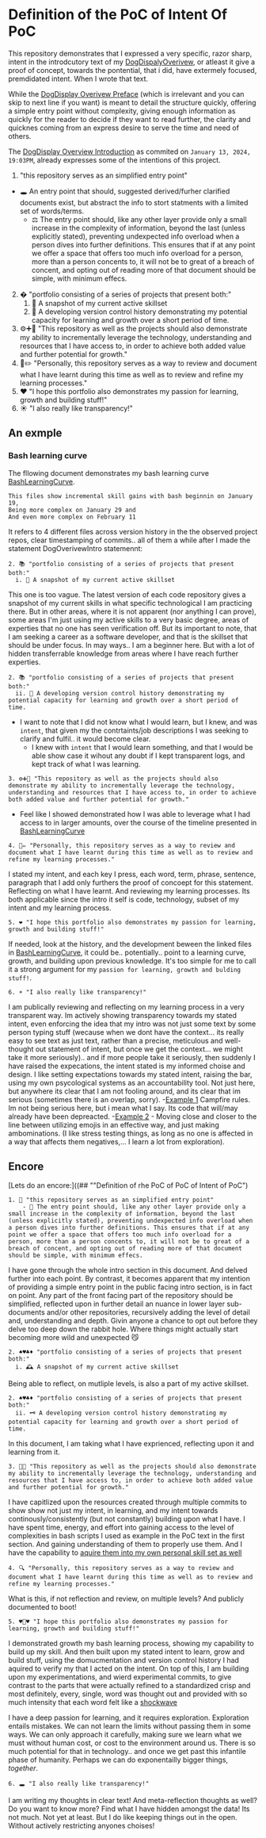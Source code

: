 # Definition of the PoC of Intent Of PoC
This repository demonstrates that I expressed a very specific, razor sharp, intent in the introdcutory text of my [DogDispalyOverivew](https://github.com/mittons/DogDisplayOverview?tab=readme-ov-file#introduction), 
or atleast it give a proof of concept, towards the pontential, that i did, have extermely focused, premdidated intent. When I wrote that text.

While the [DogDisplay Overivew Preface](https://github.com/mittons/DogDisplayOverview?tab=readme-ov-file#welcome-to-the-dogdisplayoverview-repository) (which is irrelevant and you can skip to next line if you want) is meant to detail the structure quickly, offering a simple entry point without complexity, giving enough information as quickly for the reader to decide if they want to read further, the clarity and quicknes coming from an express desire to serve the time and need of others.

The [DogDisplay Overview Introduction](https://github.com/mittons/DogDisplayOverview/blob/ae18681446f5a7f31ec3bf0a8b235fa4d3c731bb/README.md#introduction) as commited on `January 13, 2024, 19:03PM`, already expresses some of the intentions of this project.

1.  "this repository serves as an simplified entry point"
  - 🕳️ An entry point that should, suggested derived/furher clarified documents exist, but abstract the info to stort statments with a limited set of words/terms.
    - ⚖️ The entry point should, like any other layer provide only a small increase in the complexity of information, beyond the last (unless explicitly stated), preventing undexpected info overload when a person dives into further definitions. This ensures that if at any point we offer a space that offers too much info overload for a person, more than a person concents to, it will not be to great of a breach of concent, and opting out of reading more of that document should be simple, with minimum effecs.
2. � "portfolio consisting of a series of projects that present both:"
    1. 🎯 A snapshot of my current active skillset
    2. 🔁 A developing version control history demonstrating my potential capacity for learning and growth over a short period of time.
3. ⚙️➕🌱 "This repository as well as the projects should also demonstrate my ability to incrementally leverage the technology, understanding and resources that I have access to, in order to achieve both added value and further potential for growth."
4. 📖✏️ "Personally, this repository serves as a way to review and document what I have learnt during this time as well as to review and refine my learning processes."
5. ❤️ "I hope this portfolio also demonstrates my passion for learning, growth and building stuff!"
6. ☀️ "I also really like transparency!"



## An exmple
### Bash learning curve
The fllowing document demonstrates my bash learning curve [BashLearningCurve](https://github.com/mittons/BashLearningCruve/blob/main/README.md).
```
This files show incremental skill gains with bash beginnin on January 19,
Being more complex on January 29 and
And even more complex on February 11
```
It refers to 4 different files across version history in the the observed project repos, clear timestamping of commits.. all of them a while after I made the statement DogOverivewIntro statemennt:


```
2. 📚 "portfolio consisting of a series of projects that present both:"
  i. 🎯 A snapshot of my current active skillset
```
This one is too vague. The latest version of each code repository gives a snapshot of my current skills in what specific technological I am practicing there. But in other areas, where it is not apparent (nor anything I can prove), some areas I'm just using my active skills to a very basic degree, areas of experties that no one has seen verification off. But its important to note, that I am seeking a career as a software developer, and that is the skillset that should be under focus. In may ways.. I am a beginner here. But with a lot of hidden transferrable knowledge from areas where I have reach further experties.

```
2. 📚 "portfolio consisting of a series of projects that present both:"
  ii. 🔁 A developing version control history demonstrating my potential capacity for learning and growth over a short period of time.
```
- I want to note that I did not know what I would learn, but I knew, and was `intent`, that given my the contrtaints/job descriptions I was seeking to clarify and fulfil.. it would become clear.
  - I knew with `intent` that I would learn something, and that I would be able show case it wihout any doubt if I kept transparent logs, and kept track of what I was learning.
```
3. ⚙️➕🌱 "This repository as well as the projects should also demonstrate my ability to incrementally leverage the technology, understanding and resources that I have access to, in order to achieve both added value and further potential for growth."
```
- Feel like I showed demonstrated how I was able to leverage what I had access to in larger amounts, over the course of the timeline presented in [BashLearningCurve](https://github.com/mittons/BashLearningCruve/blob/main/README.md)

```
4. 📖✏️ "Personally, this repository serves as a way to review and document what I have learnt during this time as well as to review and refine my learning processes."
```

I stated my intent, and each key I press, each word, term, phrase, sentence, paragraph that I add only furthers the proof of concoept for this statement. Reflecting on what I have learnt. And reviewing my learning processes. Its both applicable since the intro it self is code, technology, subset of my intent and my learning process.

```
5. ❤️ "I hope this portfolio also demonstrates my passion for learning, growth and building stuff!"
```

If needed, look at the history, and the development beween the linked files in [BashLearningCurve](https://github.com/mittons/BashLearningCruve/blob/main/README.md), it could be.. potentially.. point to a learning curve, growth, and building upon previous knowledge. It's too simple for me to call it a strong argument for my `passion for learning, growth and bulding stuff!`.

```
6. ☀️ "I also really like transparency!"
```

I am publically reviewing and reflecting on my learning process in a very transparent way. Im actively showing transparency towards my stated intent, even enforcing the idea that my intro was not just some text by some person typing stuff (wecause when we dont have the context... its really easy to see text as just text, rather than a precise, meticulous and well-thought out statement of intent, but once we get the context... we might take it more seriously).. and if more people take it seriously, then suddenly I have raised the expecations, the intent stated is my informed choise and design. I like setting expectations towards my stated intent, raising the bar, using my own psycological systems as an accountability tool. Not just here, but anywhere its clear that I am not fooling around, and its clear that im serious (sometimes there is an overlap, sorry). 
  -[Example 1](https://github.com/mittons/DogDisplayStaticClient/blob/main/dev_scripts/run_target_test_servers.sh) Campfire rules. Im not being serious here, but i mean what I say. Its code that will/may already have been depreacted.
  -[Example 2](https://github.com/mittons/DogDisplayForPython/blob/15f83123ad9c123b6b58aad61e9c104c821c63b9/BUILD.md#%EF%B8%8F--23-setting-up-dependencies) - Moving close and closer to the line between utilizing emojis in an effective way, and just making ambominations. (I like stress testing things, as long as no one is affected in a way that affects them negatives,... I learn a lot from exploration).



## Encore

[Lets do an encore:]((## ""Definition of rhe PoC of PoC of Intent of PoC")

```
1. 🐇 "this repository serves as an simplified entry point"
    - 🎩 The entry point should, like any other layer provide only a small increase in the complexity of information, beyond the last (unless explicitly stated), preventing undexpected info overload when a person dives into further definitions. This ensures that if at any point we offer a space that offers too much info overload for a person, more than a person concents to, it will not be to great of a breach of concent, and opting out of reading more of that document should be simple, with minimum effecs.
```
I have gone through the whole intro section in this document. And delved further into each point. By contrast, it becomes apparent that my intention of providing a simple entry point in the public facing intro section, is in fact on point. Any part of the front facing part of the repository should be simplified, reflected upon in further detail an nuance in lower layer sub-documents and/or other repositories, recursively adding the level of detail and, understanding and depth. Givin anyone a chance to opt out before they delve too deep down the rabbit hole. Where things might actually start becoming more wild and unexpected 😼

```
2. ♠️♥️♣️♦️ "portfolio consisting of a series of projects that present both:"
  i. 🕰️ A snapshot of my current active skillset
```
Being able to reflect, on mutliple levels, is also a part of my active skillset.

```
2. ♠️♥️♣️♦️ "portfolio consisting of a series of projects that present both:"
  ii. 🗝️ A developing version control history demonstrating my potential capacity for learning and growth over a short period of time.
```
In this document, I am taking what I have exprienced, reflecting upon it and learning from it.

```
3. 🍄🍵 "This repository as well as the projects should also demonstrate my ability to incrementally leverage the technology, understanding and resources that I have access to, in order to achieve both added value and further potential for growth."
```
I have capitlized upon the resources created through multiple commits to show show not just my intent, in learning, and my intent towards continously/consistently (but not constantly) building upon what I have. I have spent time, energy, and effort into gaining access to the level of complexities in bash scripts I used as example in the PoC text in the first section. And gaining understanding of them to properly use them. And I have the capability to [aquire them into my own personal skill set as well](## "Again, will be given a PoC by recounting my experiences of the of dog projects from Dec16-Dec19 at some point")

```
4. 🔍 "Personally, this repository serves as a way to review and document what I have learnt during this time as well as to review and refine my learning processes."
```
What is this, if not reflection and review, on multiple levels? And publicly documented to boot!

```
5. ♥️👑♥️ "I hope this portfolio also demonstrates my passion for learning, growth and building stuff!"
```
I demonstrated growth my bash learning process, showing my capability to build up my skill. And then built upon my stated intent to learn, grow and build stuff, using the domucmentation and version control history I had aquired to verify my that I acted on the intent. On top of this, I am building upon my experimentations, and wierd experimental commits, to give contrast to the parts that were actually refined to a standardized crisp and most definitely, every, single, word was thought out and provided with so much intensity that each word felt like a [shockwave](## "Cryptic foreshawdoing alt text, that will get linked to what future thing it reference, one that is out.")

I have a deep passion for learning, and it requires exploration. Exploration entails mistakes. We can not learn the limits without passing them in some ways. We can only approach it carefully, making sure we learn what we must without human cost, or cost to the environment around us. There is so much potential for that in technology.. and once we get past this infantile phase of humanity. Perhaps we can do exponentailly bigger things, *together*.

```
6. 🕳️ "I also really like transparency!"
```
I am writing my thoughts in clear text! And meta-reflection thoughts as well? Do you want to know more? Find what I have hidden amongst the data! Its not much. Not yet at least. But I do like keeping things out in the open. Without actively restricting anyones choises!
